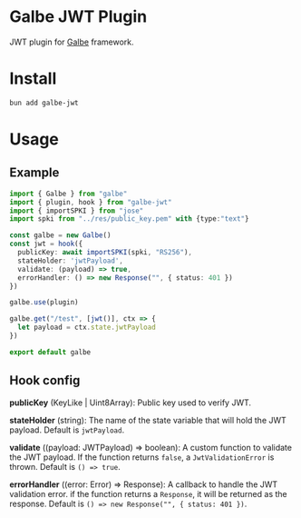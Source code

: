 # Galbe JWT Plugin

JWT plugin for [Galbe](https://galbe.dev/) framework.

# Install

```bash
bun add galbe-jwt
```

# Usage

## Example

```ts
import { Galbe } from "galbe"
import { plugin, hook } from "galbe-jwt"
import { importSPKI } from "jose"
import spki from "../res/public_key.pem" with {type:"text"}

const galbe = new Galbe()
const jwt = hook({
  publicKey: await importSPKI(spki, "RS256"),
  stateHolder: 'jwtPayload',
  validate: (payload) => true,
  errorHandler: () => new Response("", { status: 401 })
})

galbe.use(plugin)

galbe.get("/test", [jwt()], ctx => {
  let payload = ctx.state.jwtPayload
})

export default galbe
```

## Hook config

**publicKey** (KeyLike | Uint8Array): Public key used to verify JWT.

**stateHolder** (string): The name of the state variable that will hold the JWT payload. Default is `jwtPayload`.

**validate** ((payload: JWTPayload) => boolean): A custom function to validate the JWT payload. If the function returns `false`, a `JwtValidationError` is thrown. Default is `() => true`.

**errorHandler** ((error: Error) => Response): A callback to handle the JWT validation error. if the function returns a `Response`, it will be returned as the response. Default is `() => new Response("", { status: 401 })`.
